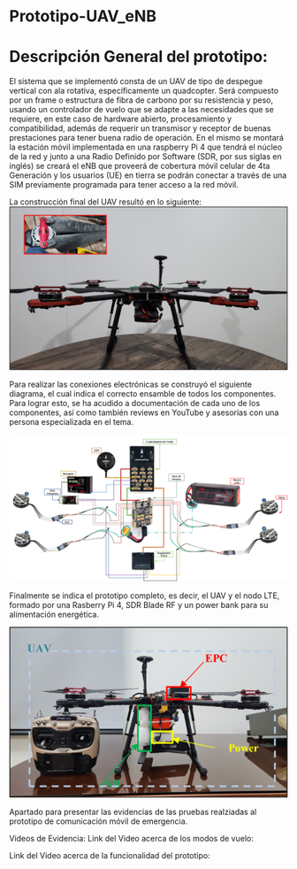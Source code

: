 # Prototipo-UAV_eNB
# Descripción General del prototipo:
El sistema que se implementó consta de un UAV de tipo de despegue vertical con ala rotativa, específicamente un quadcopter. Será compuesto por un frame o estructura de fibra de carbono por su resistencia y peso, usando un controlador de vuelo que se adapte a las necesidades que se requiere, en este caso de hardware abierto, procesamiento y compatibilidad, además de requerir un transmisor y receptor de buenas prestaciones para tener buena radio de operación. En el mismo se montará la estación móvil implementada en una raspberry Pi 4 que tendrá el núcleo de la red y junto a una Radio Definido por Software (SDR, por sus siglas en inglés) se creará el eNB que proveerá de cobertura móvil celular de 4ta Generación y los usuarios (UE) en tierra se podrán conectar a través de una SIM previamente programada para tener acceso a la red móvil.

La construcción final del UAV resultó en lo siguiente:
![UAV](https://github.com/Vichearias10/Evidencia_Pruebas-Prototipo-UAV_eNB/blob/main/UAV.png)


Para realizar las conexiones electrónicas se construyó el siguiente diagrama, el cual indica el correcto ensamble de todos los componentes. Para lograr esto, se ha acudido a documentación de cada uno de los componentes, así como también reviews en YouTube y asesorías con una persona especializada en el tema.

![Conexiones UAV](https://github.com/Vichearias10/Evidencia_Pruebas-Prototipo-UAV_eNB/blob/main/Diagrama.png)

Finalmente se indica el prototipo completo, es decir, el UAV y el nodo LTE, formado por una Rasberry Pi 4, SDR Blade RF y un power bank para su alimentación energética.

![Prototipo Completo](https://github.com/Vichearias10/Evidencia_Pruebas-Prototipo-UAV_eNB/blob/main/Prototipo_Completo.png)


Apartado para presentar las evidencias de las pruebas realziadas al prototipo de comunicación móvil de emergencia.

Videos de Evidencia:
Link del Video acerca de los modos de vuelo:

Link del Video acerca de la funcionalidad del prototipo:
